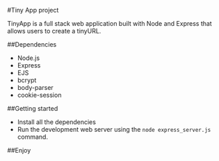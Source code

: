 #Tiny App project

TinyApp is a full stack web application built with Node and Express that allows users to create a tinyURL.

##Dependencies
- Node.js
- Express
- EJS
- bcrypt
- body-parser
- cookie-session

##Getting started
- Install all the dependencies
- Run the development web server using the `node express_server.js` command.

##Enjoy

